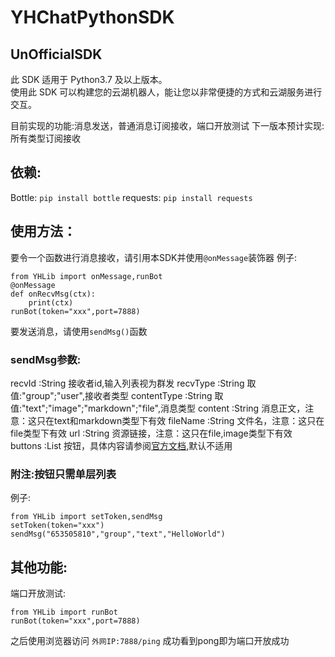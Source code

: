 # YHChatPythonSDK  

## UnOfficialSDK  

此 SDK 适用于 Python3.7 及以上版本。  
使用此 SDK 可以构建您的云湖机器人，能让您以非常便捷的方式和云湖服务进行交互。

目前实现的功能:消息发送，普通消息订阅接收，端口开放测试
下一版本预计实现:所有类型订阅接收

## 依赖:
Bottle:
`pip install bottle`
requests:
`pip install requests`

## 使用方法：
要令一个函数进行消息接收，请引用本SDK并使用`@onMessage`装饰器
例子:
~~~
from YHLib import onMessage,runBot
@onMessage
def onRecvMsg(ctx):
    print(ctx)
runBot(token="xxx",port=7888)
~~~
要发送消息，请使用`sendMsg()`函数
### sendMsg参数:
recvId :String 接收者id,输入列表视为群发
recvType :String 取值:"group";"user",接收者类型
contentType :String 取值:"text";"image";"markdown";"file",消息类型
content :String 消息正文，注意：这只在text和markdown类型下有效
fileName :String 文件名，注意：这只在file类型下有效
url :String 资源链接，注意：这只在file,image类型下有效
buttons :List 按钮，具体内容请参阅[官方文档](https://www.yhchat.com/document/400-410),默认不适用
### 附注:按钮只需单层列表
例子:
~~~
from YHLib import setToken,sendMsg
setToken(token="xxx")
sendMsg("653505810","group","text","HelloWorld")
~~~

## 其他功能:
端口开放测试:
~~~
from YHLib import runBot
runBot(token="xxx",port=7888)
~~~
之后使用浏览器访问
`外网IP:7888/ping`
成功看到pong即为端口开放成功
